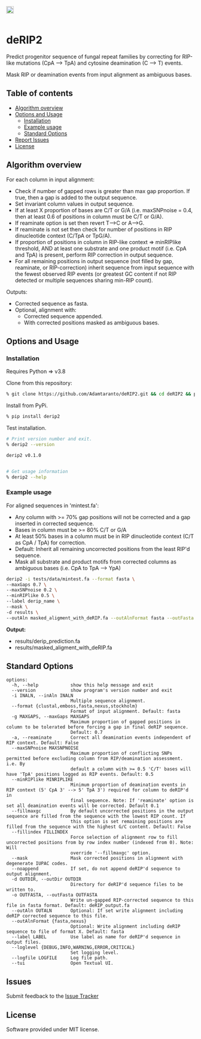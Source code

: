 <a href="https://opensource.org/licenses/MIT">
  <img src="https://img.shields.io/badge/License-MIT-yellow.svg" align="left" height="20"/>
</a>

<br clear="right"/>
<br clear="left"/>

# deRIP2

Predict progenitor sequence of fungal repeat families by correcting for RIP-like mutations
(CpA --> TpA) and cytosine deamination (C --> T) events.

Mask RIP or deamination events from input alignment as ambiguous bases.

## Table of contents

- [Algorithm overview](#algorithm-overview)
- [Options and Usage](#options-and-usage)
  - [Installation](#installation)
  - [Example usage](#example-usage)
  - [Standard Options](#standard-options)
- [Report Issues](#issues)
- [License](#license)

## Algorithm overview

For each column in input alignment:

- Check if number of gapped rows is greater than max gap proportion. If true, then a gap is added to the output sequence.
- Set invariant column values in output sequence.
- If at least X proportion of bases are C/T or G/A (i.e. maxSNPnoise = 0.4, then at least 0.6 of positions in column must be C/T or G/A).
- If reaminate option is set then revert T-->C or A-->G.
- If reaminate is not set then check for number of positions in RIP dinucleotide context (C/TpA or TpG/A).
- If proportion of positions in column in RIP-like context => minRIPlike threshold, AND at least one substrate and one product motif (i.e. CpA and TpA) is present, perform RIP correction in output sequence.
- For all remaining positions in output sequence (not filled by gap, reaminate, or RIP-correction) inherit sequence from input sequence with the fewest observed RIP events (or greatest GC content if not RIP detected or multiple sequences sharing min-RIP count).

Outputs:

- Corrected sequence as fasta.
- Optional, alignment with:
  - Corrected sequence appended.
  - With corrected positions masked as ambiguous bases.

## Options and Usage

### Installation

Requires Python => v3.8

Clone from this repository:

```bash
% git clone https://github.com/Adamtaranto/deRIP2.git && cd deRIP2 && pip install -e '.[tests]'
```

Install from PyPi.

```bash
% pip install derip2
```

Test installation.

```bash
# Print version number and exit.
% derip2 --version

derip2 v0.1.0


# Get usage information
% derip2 --help
```

### Example usage

For aligned sequences in 'mintest.fa':

- Any column with >= 70% gap positions will not be corrected and a gap inserted in corrected sequence.
- Bases in column must be >= 80% C/T or G/A
- At least 50% bases in a column must be in RIP dinucleotide context (C/T as CpA / TpA) for correction.
- Default: Inherit all remaining uncorrected positions from the least RIP'd sequence.
- Mask all substrate and product motifs from corrected columns as ambiguous bases (i.e. CpA to TpA --> YpA)

```bash
derip2 -i tests/data/mintest.fa --format fasta \
--maxGaps 0.7 \
--maxSNPnoise 0.2 \
--minRIPlike 0.5 \
--label derip_name \
--mask \
-d results \
--outAln masked_aligment_with_deRIP.fa --outAlnFormat fasta --outFasta derip_prediction.fa
```

**Output:**

- results/derip_prediction.fa
- results/masked_aligment_with_deRIP.fa

## Standard Options

```code
options:
  -h, --help            show this help message and exit
  --version             show program's version number and exit
  -i INALN, --inAln INALN
                        Multiple sequence alignment.
  --format {clustal,emboss,fasta,nexus,stockholm}
                        Format of input alignment. Default: fasta
  -g MAXGAPS, --maxGaps MAXGAPS
                        Maximum proportion of gapped positions in column to be tolerated before forcing a gap in final deRIP sequence.
                        Default: 0.7
  -a, --reaminate       Correct all deamination events independent of RIP context. Default: False
  --maxSNPnoise MAXSNPNOISE
                        Maximum proportion of conflicting SNPs permitted before excluding column from RIP/deamination assessment. i.e. By
                        default a column with >= 0.5 'C/T' bases will have 'TpA' positions logged as RIP events. Default: 0.5
  --minRIPlike MINRIPLIKE
                        Minimum proportion of deamination events in RIP context (5' CpA 3' --> 5' TpA 3') required for column to deRIP'd in
                        final sequence. Note: If 'reaminate' option is set all deamination events will be corrected. Default 0.1
  --fillmaxgc           By default uncorrected positions in the output sequence are filled from the sequence with the lowest RIP count. If
                        this option is set remaining positions are filled from the sequence with the highest G/C content. Default: False
  --fillindex FILLINDEX
                        Force selection of alignment row to fill uncorrected positions from by row index number (indexed from 0). Note: Will
                        override '--fillmaxgc' option.
  --mask                Mask corrected positions in alignment with degenerate IUPAC codes.
  --noappend            If set, do not append deRIP'd sequence to output alignment.
  -d OUTDIR, --outDir OUTDIR
                        Directory for deRIP'd sequence files to be written to.
  -o OUTFASTA, --outFasta OUTFASTA
                        Write un-gapped RIP-corrected sequence to this file in fasta format. Default: deRIP_output.fa
  --outAln OUTALN       Optional: If set write alignment including deRIP corrected sequence to this file.
  --outAlnFormat {fasta,nexus}
                        Optional: Write alignment including deRIP sequence to file of format X. Default: fasta
  --label LABEL         Use label as name for deRIP'd sequence in output files.
  --loglevel {DEBUG,INFO,WARNING,ERROR,CRITICAL}
                        Set logging level.
  --logfile LOGFILE     Log file path.
  --tui                 Open Textual UI.
```

## Issues

Submit feedback to the [Issue Tracker](https://github.com/Adamtaranto/deRIP2/issues)

## License

Software provided under MIT license.
